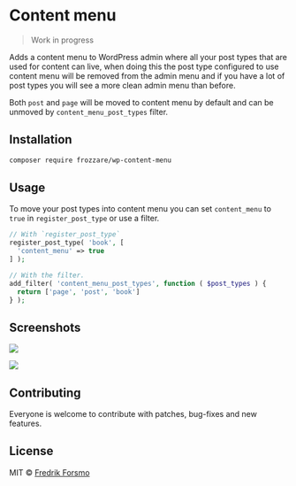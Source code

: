 # Content menu

> Work in progress

Adds a content menu to WordPress admin where all your post types that are used for content can live, when doing this the post type configured to use content menu will be removed from the admin menu and if you have a lot of post types you will see a more clean admin menu than before.

Both `post` and `page` will be moved to content menu by default and can be unmoved by `content_menu_post_types` filter.

## Installation

```sh
composer require frozzare/wp-content-menu
```

## Usage

To move your post types into content menu you can set `content_menu` to `true` in `register_post_type` or use a filter.

```php
// With `register_post_type`
register_post_type( 'book', [
  'content_menu' => true
] );

// With the filter.
add_filter( 'content_menu_post_types', function ( $post_types ) {
  return ['page', 'post', 'book']
} );
```

## Screenshots

![](https://cloud.githubusercontent.com/assets/14610/20240391/4ab1f8d0-a917-11e6-9994-616924b94f53.png)

![](https://cloud.githubusercontent.com/assets/14610/20239328/5ee39264-a8fe-11e6-940b-77658b2f0b0b.png)

## Contributing

Everyone is welcome to contribute with patches, bug-fixes and new features.

## License

MIT © [Fredrik Forsmo](https://github.com/frozzare)
